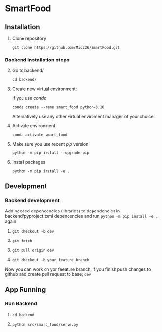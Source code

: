 # SmartFood

## Installation

1.  Clone repository

    ```
    git clone https://github.com/Micz26/SmartFood.git
    ```

### Backend installation steps

2.  Go to backend/

    ```
    cd backend/
    ```

3.  Create new virtual environment:

    If you use _conda_

    ```
    conda create --name smart_food python=3.10
    ```

    Alternatively use any other virtual enviroment manager of your choice.

4.  Activate environment

    ```
    conda activate smart_food
    ```

5.  Make sure you use recent _pip_ version

    ```
    python -m pip install --upgrade pip
    ```

6.  Install packages

    ```
    python -m pip install -e .
    ```

## Development

### Backend development

Add needed dependencies (libraries) to dependencies in backend/pyproject.toml dependencies and run `python -m pip install -e .` again

1.  
    ```
    git checkout -b dev
    ```

2.  
    ```
    git fetch
    ```

3.  
    ```
    git pull origin dev
    ```

4.  
    ```
    git checkout -b your_feature_branch
    ```
Now you can work on yor feeature branch, if you finish push changes to github and create pull request to base; `dev`


## App Running

### Run Backend

1.  
    ```
    cd backend
    ```

2.  
    ```
    python src/smart_food/serve.py
    ```

